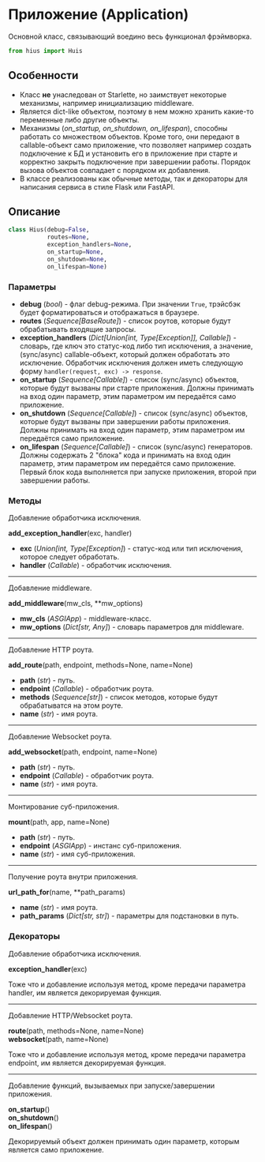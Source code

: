 # Приложение (Application)

Основной класс, связывающий воедино весь функционал фрэймворка.

```python
from hius import Huis
```

## Особенности

* Класс **не** унаследован от Starlette, но заимствует некоторые механизмы, например инициализацию middleware.
* Является dict-like объектом, поэтому в нем можно хранить какие-то переменные либо другие объекты.
* Механизмы (_on_startup, on_shutdown, on_lifespan_), способны работать со множеством объектов. Кроме того, они передают в callable-объект само приложение, что позволяет например создать подключение к БД и установить его в приложение при старте и корректно закрыть подключение при завершении работы. Порядок вызова объектов совпадает с порядком их добавления.
* В классе реализованы как обычные методы, так и декораторы для написания сервиса в стиле Flask или FastAPI.

## Описание

```python
class Hius(debug=False,
           routes=None,
           exception_handlers=None,
           on_startup=None,
           on_shutdown=None,
           on_lifespan=None)
```

### Параметры
    
* **debug** (_bool_) - флаг debug-режима. При значении `True`, трэйсбэк будет форматироваться и отображаться в браузере.
* **routes** (_Sequence[BaseRoute]_) - список роутов, которые будут обрабатывать входящие запросы.
* **exception_handlers** (_Dict[Union[int, Type[Exception]], Callable]_) - словарь, где ключ это статус-код либо тип исключения, а значение, (sync/async) callable-объект, который должен обработать это исключение. Обработчик исключения должен иметь следующую форму `handler(request, exc) -> response`.
* **on_startup** (_Sequence[Callable]_) - список (sync/async) объектов, которые будут вызваны при старте приложения. Должны принимать на вход один параметр, этим параметром им передаётся само приложение.
* **on_shutdown** (_Sequence[Callable]_) - список (sync/async) объектов, которые будут вызваны при завершении работы приложения. Должны принимать на вход один параметр, этим параметром им передаётся само приложение.
* **on_lifespan** (_Sequence[Callable]_) - список (sync/async) генераторов. Должны содержать 2 "блока" кода и принимать на вход один параметр, этим параметром им передаётся само приложение. Первый блок кода выполняется при запуске приложения, второй при завершении работы.

### Методы

Добавление обработчика исключения.

**add_exception_handler**(exc, handler)

* **exc** (_Union[int, Type[Exception]_) - статус-код или тип исключения, которое следует обработать.
* **handler** (_Callable_) - обработчик исключения.

---

Добавление middleware.

**add_middleware**(mw_cls, **mw_options)

* **mw_cls** (_ASGIApp_) - middleware-класс.
* **mw_options** (_Dict[str, Any]_) - словарь параметров для middleware.

---

Добавление HTTP роута.

**add_route**(path, endpoint, methods=None, name=None)

* **path** (_str_) - путь.
* **endpoint** (_Callable_) - обработчик роута.
* **methods** (_Sequence[str]_) - список методов, которые будут обрабатыватся на этом роуте.
* **name** (_str_) - имя роута.

---

Добавление Websocket роута.

**add_websocket**(path, endpoint, name=None)

* **path** (_str_) - путь.
* **endpoint** (_Callable_) - обработчик роута.
* **name** (_str_) - имя роута.

---

Монтирование суб-приложения.

**mount**(path, app, name=None)

* **path** (_str_) - путь.
* **endpoint** (_ASGIApp_) - инстанс суб-приложения.
* **name** (_str_) - имя cуб-приложения.

---

Получение роута внутри приложения.

**url_path_for**(name, **path_params)

* **name** (_str_) - имя роута.
* **path_params** (_Dict[str, str]_) - параметры для подстановки в путь.

### Декораторы

Добавление обработчика исключения.

**exception_handler**(exc)

Тоже что и добавление используя метод, кроме передачи параметра handler, им является декорируемая функция.

---

Добавление HTTP/Websocket роута.

**route**(path, methods=None, name=None)  
**websocket**(path, name=None)

Тоже что и добавление используя метод, кроме передачи параметра endpoint, им является декорируемая функция.

---

Добавление функций, вызываемых при запуске/завершении приложения.

**on_startup**()  
**on_shutdown**()  
**on_lifespan**()  

Декорируемый объект должен принимать один параметр, которым является само приложение.

